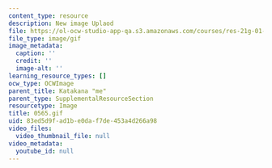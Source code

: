 ```yaml
---
content_type: resource
description: New image Uplaod
file: https://ol-ocw-studio-app-qa.s3.amazonaws.com/courses/res-21g-01-kana-spring-2010/83ed5d9fad1be0daf7de453a4d266a98_0565.gif
file_type: image/gif
image_metadata:
  caption: ''
  credit: ''
  image-alt: ''
learning_resource_types: []
ocw_type: OCWImage
parent_title: Katakana "me"
parent_type: SupplementalResourceSection
resourcetype: Image
title: 0565.gif
uid: 83ed5d9f-ad1b-e0da-f7de-453a4d266a98
video_files:
  video_thumbnail_file: null
video_metadata:
  youtube_id: null
---
```

